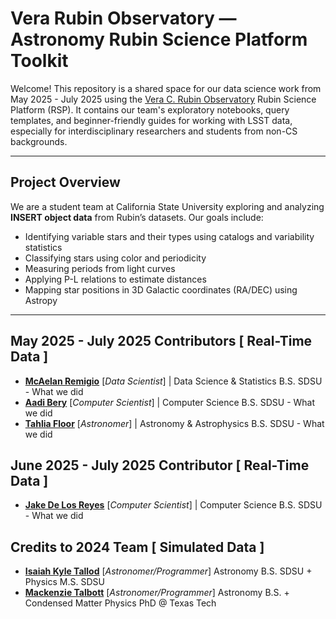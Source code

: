 # Vera Rubin Observatory — Astronomy Rubin Science Platform Toolkit

Welcome! This repository is a shared space for our data science work from May 2025 - July 2025 using the [Vera C. Rubin Observatory](https://www.lsst.org/) Rubin Science Platform (RSP). It contains our team's exploratory notebooks, query templates, and beginner-friendly guides for working with LSST data, especially for interdisciplinary researchers and students from non-CS backgrounds.

---

## Project Overview

We are a student team at California State University exploring and analyzing **INSERT object data** from Rubin’s datasets. Our goals include:

- Identifying variable stars and their types using catalogs and variability statistics
- Classifying stars using color and periodicity
- Measuring periods from light curves
- Applying P-L relations to estimate distances
- Mapping star positions in 3D Galactic coordinates (RA/DEC) using Astropy

---

## May 2025 - July 2025 Contributors [ Real-Time Data ]

- **[McAelan Remigio](https://www.linkedin.com/in/mcaelan/)** [_Data Scientist_] | Data Science & Statistics B.S. SDSU - What we did
- **[Aadi Bery](https://www.linkedin.com/in/aadi-bery/)** [_Computer Scientist_] | Computer Science B.S. SDSU - What we did
- **[Tahlia Floor](https://www.linkedin.com/in/tahlia-floor-1002b5248/)** [_Astronomer_] | Astronomy & Astrophysics B.S. SDSU  - What we did

## June 2025 - July 2025 Contributor [ Real-Time Data ]
- **[Jake De Los Reyes](https://www.linkedin.com/in/jakedelosreyes/)** [_Computer Scientist_] | Computer Science B.S. SDSU - What we did 

## Credits to 2024 Team [ Simulated Data ]
- **[Isaiah Kyle Tallod](https://www.linkedin.com/in/isaiah-kyle-tallod/)** [_Astronomer/Programmer_] Astronomy B.S. SDSU + Physics M.S. SDSU
- **[Mackenzie Talbott](https://www.linkedin.com/in/mackenzie-talbott/)** [_Astronomer/Programmer_] Astronomy B.S. + Condensed Matter Physics PhD @ Texas Tech
